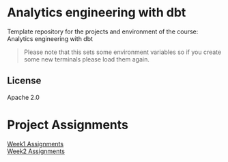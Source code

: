 # Analytics engineering with dbt

Template repository for the projects and environment of the course: Analytics engineering with dbt

> Please note that this sets some environment variables so if you create some new terminals please load them again.

## License

Apache 2.0


# Project Assignments
[Week1 Assignments](./greenery/week1.md)<br>
[Week2 Assignments](./greenery/week2.md)